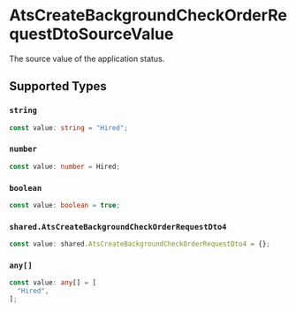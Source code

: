 # AtsCreateBackgroundCheckOrderRequestDtoSourceValue

The source value of the application status.


## Supported Types

### `string`

```typescript
const value: string = "Hired";
```

### `number`

```typescript
const value: number = Hired;
```

### `boolean`

```typescript
const value: boolean = true;
```

### `shared.AtsCreateBackgroundCheckOrderRequestDto4`

```typescript
const value: shared.AtsCreateBackgroundCheckOrderRequestDto4 = {};
```

### `any[]`

```typescript
const value: any[] = [
  "Hired",
];
```

